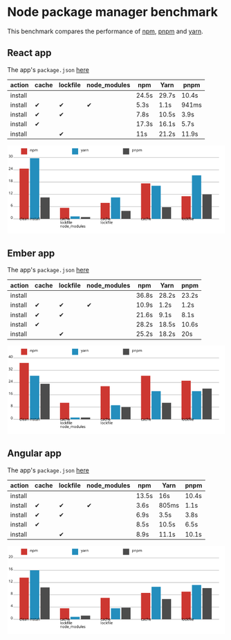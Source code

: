 # Node package manager benchmark

This benchmark compares the performance of [npm](https://github.com/npm/npm), [pnpm](https://github.com/pnpm/pnpm) and [yarn](https://github.com/yarnpkg/yarn).

## React app

The app's `package.json` [here](./fixtures/react-app/package.json)

| action  | cache | lockfile | node_modules| npm | Yarn | pnpm |
| ---     | ---   | ---      | ---         | --- | --- | --- |
| install |       |          |             | 24.5s | 29.7s | 10.4s |
| install | ✔    | ✔        | ✔           | 5.3s | 1.1s | 941ms |
| install | ✔    | ✔        |             | 7.8s | 10.5s | 3.9s |
| install | ✔    |          |             | 17.3s | 16.1s | 5.7s |
| install |      | ✔        |             | 11s | 21.2s | 11.9s |

![Graph of the react-app results](./results/imgs/react-app.svg)

## Ember app

The app's `package.json` [here](./fixtures/ember-quickstart/package.json)

| action  | cache | lockfile | node_modules| npm | Yarn | pnpm |
| ---     | ---   | ---      | ---         | --- | --- | --- |
| install |       |          |             | 36.8s | 28.2s | 23.2s |
| install | ✔    | ✔        | ✔           | 10.9s | 1.2s | 1.2s |
| install | ✔    | ✔        |             | 21.6s | 9.1s | 8.1s |
| install | ✔    |          |             | 28.2s | 18.5s | 10.6s |
| install |      | ✔        |             | 25.2s | 18.2s | 20s |

![Graph of the ember-quickstart results](./results/imgs/ember-quickstart.svg)

## Angular app

The app's `package.json` [here](./fixtures/angular-quickstart/package.json)

| action  | cache | lockfile | node_modules| npm | Yarn | pnpm |
| ---     | ---   | ---      | ---         | --- | --- | --- |
| install |       |          |             | 13.5s | 16s | 10.4s |
| install | ✔    | ✔        | ✔           | 3.6s | 805ms | 1.1s |
| install | ✔    | ✔        |             | 6.9s | 3.5s | 3.8s |
| install | ✔    |          |             | 8.5s | 10.5s | 6.5s |
| install |      | ✔        |             | 8.9s | 11.1s | 10.1s |

![Graph of the angular-quickstart results](./results/imgs/angular-quickstart.svg)